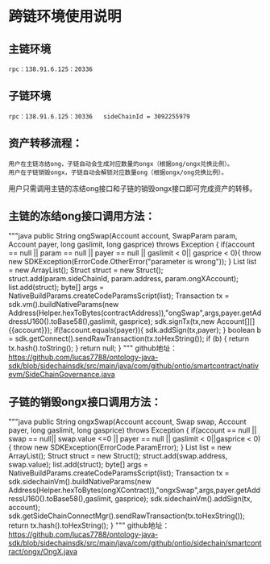 # 跨链环境使用说明
## 主链环境
	rpc：138.91.6.125：20336

## 子链环境
	rpc：138.91.6.125：30336   sideChainId = 3092255979

## 资产转移流程：
	用户在主链冻结ong，子链自动会生成对应数量的ongx（根据ong/ongx兑换比例）。
	用户在子链销毁ongx，子链自动会解锁对应数量ong（根据ongx/ong兑换比例）。
  用户只需调用主链的冻结ong接口和子链的销毁ongx接口即可完成资产的转移。

## 主链的冻结ong接口调用方法：
"""java
    public String ongSwap(Account account, SwapParam param, Account payer, long gaslimit, long gasprice) throws Exception {
        if(account == null || param == null || payer == null || gaslimit < 0|| gasprice < 0){
            throw new SDKException(ErrorCode.OtherError("parameter is wrong"));
        }
        List list = new ArrayList();
        Struct struct = new Struct();
        struct.add(param.sideChainId, param.address, param.ongXAccount);
        list.add(struct);
        byte[] args = NativeBuildParams.createCodeParamsScript(list);
        Transaction tx = sdk.vm().buildNativeParams(new Address(Helper.hexToBytes(contractAddress)),"ongSwap",args,payer.getAddressU160().toBase58(),gaslimit, gasprice);
        sdk.signTx(tx,new Account[][]{{account}});
        if(!account.equals(payer)){
            sdk.addSign(tx,payer);
        }
        boolean b = sdk.getConnect().sendRawTransaction(tx.toHexString());
        if (b) {
            return tx.hash().toString();
        }
        return null;
    }
"""
github地址：https://github.com/lucas7788/ontology-java-sdk/blob/sidechainsdk/src/main/java/com/github/ontio/smartcontract/nativevm/SideChainGovernance.java

## 子链的销毁ongx接口调用方法：
"""java
    public String ongxSwap(Account account, Swap swap, Account payer, long gaslimit, long gasprice) throws Exception {
        if(account == null || swap == null|| swap.value <=0 || payer == null || gaslimit < 0||gasprice < 0){
            throw new SDKException(ErrorCode.ParamError);
        }
        List list = new ArrayList();
        Struct struct = new Struct();
        struct.add(swap.address, swap.value);
        list.add(struct);
        byte[] args = NativeBuildParams.createCodeParamsScript(list);
        Transaction tx = sdk.sidechainVm().buildNativeParams(new Address(Helper.hexToBytes(ongXContract)),"ongxSwap",args,payer.getAddressU160().toBase58(),gaslimit, gasprice);
        sdk.sidechainVm().addSign(tx, account);
        sdk.getSideChainConnectMgr().sendRawTransaction(tx.toHexString());
        return tx.hash().toHexString();
    }
"""
github地址：https://github.com/lucas7788/ontology-java-sdk/blob/sidechainsdk/src/main/java/com/github/ontio/sidechain/smartcontract/ongx/OngX.java
